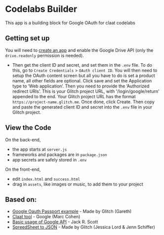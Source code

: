 Codelabs Builder
========================

This app is a building block for Google OAuth for claat codelabs

## Getting set up
You will need to [create an app](https://console.developers.google.com/apis/dashboard) and enable the Google Drive API (only the `drive.readonly` permission is needed). 
- Then get the client ID and secret, and set them in the `.env` file. To do this, go to `Create Credentials` > `OAuth client ID`. You will then need to setup the OAuth content screen but all you have to do is set a product name, all other fields are optional. Click save and set the Application type to ‘Web application’. Then you need to provide the ‘Authorized redirect URIs’. This is your Glitch project URL, with '/login/google/return' appended to the end. Your Glitch project URL has the format `https://project-name.glitch.me`. Once done, click Create. Then copy and paste the generated client ID and secret into the `.env` file in your Glitch project.

## View the Code
On the back-end,
- the app starts at `server.js`
- frameworks and packages are in `package.json`
- app secrets are safely stored in `.env`

On the front-end,
- edit `index.html` and `success.html`
- drag in `assets`, like images or music, to add them to your project

## Based on:

* [Google Oauth Passport example](https://glitch.com/~google-passport-oauth) - Made by Glitch (Gareth)
* [Claat tool](https://github.com/googlecodelabs/tools/blob/master/site/tasks/helpers/claat.js) - Google (Marc Cohen)
* [Basic usage of Google API](https://medium.com/@jackrobertscott/how-to-use-google-auth-api-with-node-js-888304f7e3a0) - Jack R. Scott
* [SpreedSheet to JSON](https://glitch.com/edit/#!/spreadsheet) - Made by Glitch (Jessica Lord & Jenn Schiffer)